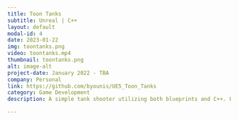 ```yaml
---
title: Toon Tanks
subtitle: Unreal | C++
layout: default
modal-id: 4
date: 2023-01-22
img: toontanks.png
video: toontanks.mp4
thumbnail: toontanks.png
alt: image-alt
project-date: January 2022 - TBA
company: Personal
link: https://github.com/byounis/UE5_Toon_Tanks
category: Game Development
description: A simple tank shooter utilizing both blueprints and C++. Future upgrades coming soon.

---
```

